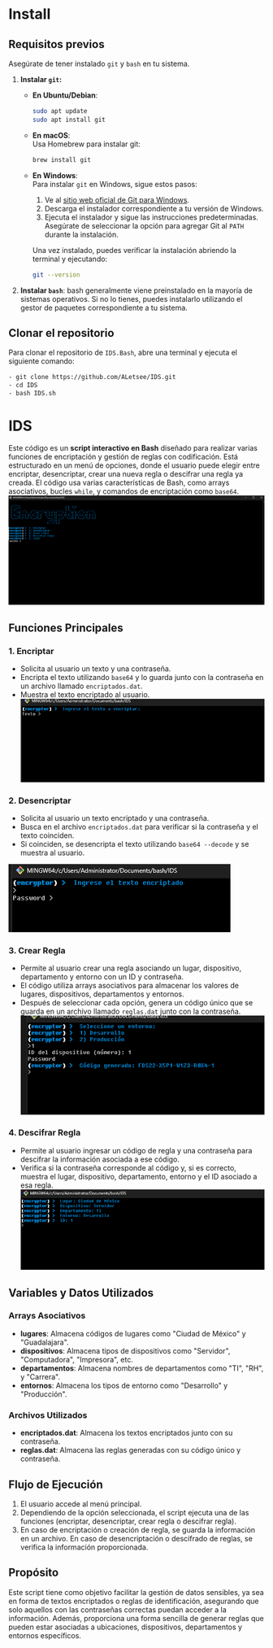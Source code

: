 # **Install**
## Requisitos previos

Asegúrate de tener instalado `git` y `bash` en tu sistema.
1. **Instalar `git`:**

   - **En Ubuntu/Debian**:  
     ```bash
     sudo apt update
     sudo apt install git
     ```

   - **En macOS**:  
     Usa Homebrew para instalar git:
     ```bash
     brew install git
     ```

   - **En Windows**:  
     Para instalar `git` en Windows, sigue estos pasos:
     1. Ve al [sitio web oficial de Git para Windows](https://git-scm.com/download/win).
     2. Descarga el instalador correspondiente a tu versión de Windows.
     3. Ejecuta el instalador y sigue las instrucciones predeterminadas. Asegúrate de seleccionar la opción para agregar Git al `PATH` durante la instalación.

     Una vez instalado, puedes verificar la instalación abriendo la terminal y ejecutando:

     ```bash
     git --version
     ```

2. **Instalar `bash`**:  bash generalmente viene preinstalado en la mayoría de sistemas operativos. Si no lo tienes, puedes instalarlo utilizando el gestor de paquetes correspondiente a tu sistema.

## Clonar el repositorio

Para clonar el repositorio de `IDS.Bash`, abre una terminal y ejecuta el siguiente comando:

  ```
- git clone https://github.com/ALetsee/IDS.git
- cd IDS
- bash IDS.sh
  ```


# **IDS**

Este código es un **script interactivo en Bash** diseñado para realizar varias funciones de encriptación y gestión de reglas con codificación. Está estructurado en un menú de opciones, donde el usuario puede elegir entre encriptar, desencriptar, crear una nueva regla o descifrar una regla ya creada. El código usa varias características de Bash, como arrays asociativos, bucles `while`, y comandos de encriptación como `base64`.
![1](./imgs/1.png)
## Funciones Principales

### 1. **Encriptar**
   - Solicita al usuario un texto y una contraseña.
   - Encripta el texto utilizando `base64` y lo guarda junto con la contraseña en un archivo llamado `encriptados.dat`.
   - Muestra el texto encriptado al usuario.
![2](./imgs/2.png)
### 2. **Desencriptar**
   - Solicita al usuario un texto encriptado y una contraseña.
   - Busca en el archivo `encriptados.dat` para verificar si la contraseña y el texto coinciden.
   - Si coinciden, se desencripta el texto utilizando `base64 --decode` y se muestra al usuario.
     
![3](./imgs/3.png)
### 3. **Crear Regla**
   - Permite al usuario crear una regla asociando un lugar, dispositivo, departamento y entorno con un ID y contraseña.
   - El código utiliza arrays asociativos para almacenar los valores de lugares, dispositivos, departamentos y entornos.
   - Después de seleccionar cada opción, genera un código único que se guarda en un archivo llamado `reglas.dat` junto con la contraseña.
![4](./imgs/4.png)
### 4. **Descifrar Regla**
   - Permite al usuario ingresar un código de regla y una contraseña para descifrar la información asociada a ese código.
   - Verifica si la contraseña corresponde al código y, si es correcto, muestra el lugar, dispositivo, departamento, entorno y el ID asociado a esa regla.
![5](./imgs/5.png)
## Variables y Datos Utilizados

### Arrays Asociativos
   - **lugares**: Almacena códigos de lugares como "Ciudad de México" y "Guadalajara".
   - **dispositivos**: Almacena tipos de dispositivos como "Servidor", "Computadora", "Impresora", etc.
   - **departamentos**: Almacena nombres de departamentos como "TI", "RH", y "Carrera".
   - **entornos**: Almacena los tipos de entorno como "Desarrollo" y "Producción".

### Archivos Utilizados
   - **encriptados.dat**: Almacena los textos encriptados junto con su contraseña.
   - **reglas.dat**: Almacena las reglas generadas con su código único y contraseña.

## Flujo de Ejecución

1. El usuario accede al menú principal.
2. Dependiendo de la opción seleccionada, el script ejecuta una de las funciones (encriptar, desencriptar, crear regla o descifrar regla).
3. En caso de encriptación o creación de regla, se guarda la información en un archivo. En caso de desencriptación o descifrado de reglas, se verifica la información proporcionada.

## Propósito

Este script tiene como objetivo facilitar la gestión de datos sensibles, ya sea en forma de textos encriptados o reglas de identificación, asegurando que solo aquellos con las contraseñas correctas puedan acceder a la información. Además, proporciona una forma sencilla de generar reglas que pueden estar asociadas a ubicaciones, dispositivos, departamentos y entornos específicos.

